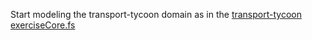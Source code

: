 Start modeling the transport-tycoon domain as in the [transport-tycoon exercise](https://github.com/trustbit/exercises/blob/master/transport-tycoon-1.md)[Core.fs](../Sharpino.Lib.Core/Core.fs)